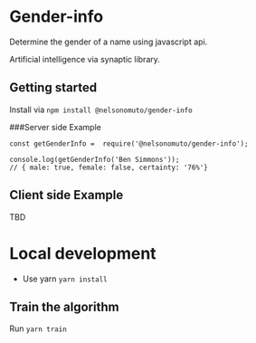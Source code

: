 # Gender-info
Determine the gender of a name using javascript api.

Artificial intelligence via synaptic library.


## Getting started
Install via `npm install @nelsonomuto/gender-info`

###Server side Example
```
const getGenderInfo =  require('@nelsonomuto/gender-info');

console.log(getGenderInfo('Ben Simmons'));
// { male: true, female: false, certainty: '76%'}

```

## Client side Example
TBD

# Local development
- Use yarn `yarn install`

## Train the algorithm
Run `yarn train`